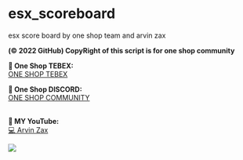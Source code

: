 # esx_scoreboard

esx score board by one shop team and arvin zax

**(© 2022 GitHub) CopyRight of this script is for one shop community**

**🎉 One Shop TEBEX:**<br>
<a href="https://oneshop.tebex.io">ONE SHOP TEBEX</a>

**🥰 One Shop DISCORD:**<br>
<a href="https://discord.gg/9HumDzMusA">ONE SHOP COMMUNITY</a>

<br>**🥰 MY YouTube:**<br>
<a href="https://www.youtube.com/channel/UCHnEg3BOzfvjxA91js8uzRA">💻 Arvin Zax</a>

<picture>
  <source media="(prefers-color-scheme: dark)" srcset="https://cdn.discordapp.com/attachments/927360175445250060/1045432275606720594/New_Project_1.png">
  <source media="(prefers-color-scheme: light)" srcset="https://cdn.discordapp.com/attachments/927360175445250060/1045432275606720594/New_Project_1.png">
  <img src="https://cdn.discordapp.com/attachments/927360175445250060/1045432275606720594/New_Project_1.png">
</picture>
